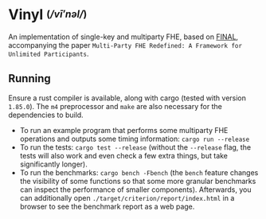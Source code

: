 # Vinyl <sup><sub>(*/vī′nəl/*)</sub></sup>

An implementation of single-key and multiparty FHE, based on [FINAL](https://doi.org/10.1007/978-3-031-22966-4_7),
accompanying the paper `Multi-Party FHE Redefined: A Framework for Unlimited Participants`.

## Running

Ensure a rust compiler is available, along with cargo (tested with version `1.85.0`).
The `m4` preprocessor and `make` are also necessary for the dependencies to build.
- To run an example program that performs some multiparty FHE operations and outputs some timing information: `cargo run --release`
- To run the tests: `cargo test --release` (without the `--release` flag, the tests will also work and even check a few extra things, but take significantly longer).
- To run the benchmarks: `cargo bench -Fbench` (the `bench` feature changes the visibility of some functions so that some more granular benchmarks can inspect the performance of smaller components). Afterwards, you can additionally open `./target/criterion/report/index.html` in a browser to see the benchmark report as a web page.
